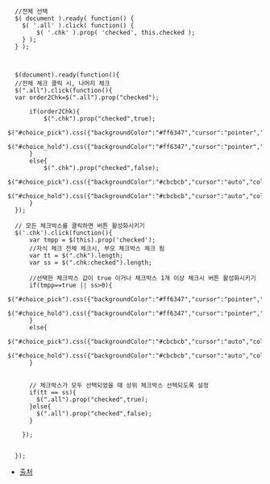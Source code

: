       
      //전체 선택
      $( document ).ready( function() {
        $( '.all' ).click( function() {
            $( '.chk' ).prop( 'checked', this.checked );
        } );
      } );
      
      
      
      $(document).ready(function(){
      //전체 체크 클릭 시, 나머지 체크 
      $(".all").click(function(){
      var order2Chk=$(".all").prop("checked");

          if(order2Chk){
              $(".chk").prop("checked",true);
              $("#choice_pick").css({"backgroundColor":"#ff6347","cursor":"pointer","color":"#fff"}).prop("disabled",false);
              $("#choice_hold").css({"backgroundColor":"#ff6347","cursor":"pointer","color":"#fff"}).prop("disabled",false);
          }
          else{
              $(".chk").prop("checked",false);
              $("#choice_pick").css({"backgroundColor":"#cbcbcb","cursor":"auto","color":"#303033"}).prop("disabled",true);
              $("#choice_hold").css({"backgroundColor":"#cbcbcb","cursor":"auto","color":"#303033"}).prop("disabled",true);
          }
      });

      // 모든 체크박스를 클릭하면 버튼 활성화시키기
      $('.chk').click(function(){
          var tmpp = $(this).prop('checked'); 
          //자식 체크 전체 체크시, 부모 체크박스 체크 됨
          var tt = $(".chk").length;
          var ss = $(".chk:checked").length;

          //선택한 체크박스 값이 true 이거나 체크박스 1개 이상 체크시 버튼 활성화시키기
          if(tmpp==true || ss>0){
          $("#choice_pick").css({"backgroundColor":"#ff6347","cursor":"pointer","color":"#fff"}).prop("disabled",false);
          $("#choice_hold").css({"backgroundColor":"#ff6347","cursor":"pointer","color":"#fff"}).prop("disabled",false);
          }
          else{
          $("#choice_pick").css({"backgroundColor":"#cbcbcb","cursor":"auto","color":"#303033"}).prop("disabled",true);
          $("#choice_hold").css({"backgroundColor":"#cbcbcb","cursor":"auto","color":"#303033"}).prop("disabled",true);
          }


          // 체크박스가 모두 선택되었을 때 상위 체크박스 선택되도록 설정
          if(tt == ss){
            $(".all").prop("checked",true);
          }else{
            $(".all").prop("checked",false);
          }

        });


      });


- [출처](https://coding-designer.tistory.com/2)
